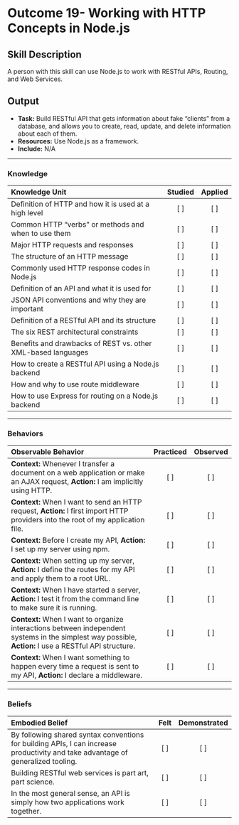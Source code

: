 # Outcome 19- Working with HTTP Concepts in Node.js

## Skill Description
A person with this skill can use Node.js to work with RESTful APIs, Routing, and Web Services.


## Output 
- **Task:** Build RESTful API that gets information about fake “clients” from a database, and allows you to create, read, update, and delete information about each of them.
- **Resources:** Use Node.js as a framework.
- **Include:** N/A 



-------

### Knowledge

| Knowledge Unit   |      Studied      | Applied |
|:-------------|:------------------:|:--------:| 
| Definition of HTTP and how it is used at a high level  | [ ] | [ ] |
| Common HTTP “verbs” or methods and when to use them | [ ] | [ ] |
| Major HTTP requests and responses | [ ] | [ ] |
| The structure of an HTTP message | [ ] | [ ] |
| Commonly used HTTP response codes in Node.js | [ ] | [ ] |
| Definition of an API and what it is used for | [ ] | [ ] |
| JSON API conventions and why they are important | [ ] | [ ] |
| Definition of a RESTful API and its structure | [ ] | [ ] |
| The six REST architectural constraints | [ ] | [ ] |
| Benefits and drawbacks of REST vs. other XML-based languages | [ ] | [ ] |
| How to create a RESTful API using a Node.js backend | [ ] | [ ] |
| How and why to use route middleware | [ ] | [ ] |
| How to use Express for routing on a Node.js backend | [ ] | [ ] |


-------

### Behaviors

| Observable Behavior   |      Practiced      | Observed |
|:-------------|:------------------:|:--------:|
| **Context:** Whenever I transfer a document on a web application or make an AJAX request, **Action:** I am implicitly using HTTP. | [ ] | [ ] |
| **Context:** When I want to send an HTTP request, **Action:** I first import HTTP providers into the root of my application file. | [ ] | [ ] |
| **Context:** Before I create my API, **Action:** I set up my server using npm. | [ ] | [ ] |
| **Context:** When setting up my server, **Action:** I define the routes for my API and apply them to a root URL. | [ ] | [ ] |
| **Context:** When I have started a server, **Action:** I test it from the command line to make sure it is running. | [ ] | [ ] |
| **Context:** When I want to organize interactions between independent systems in the simplest way possible, **Action:** I use a RESTful API structure. | [ ] | [ ] |
| **Context:** When I want something to happen every time a request is sent to my API, **Action:** I declare a middleware. | [ ] | [ ] | 



-------

### Beliefs

| Embodied Belief   |      Felt      | Demonstrated |
|:-------------|:------------------:|:--------:|
| By following shared syntax conventions for building APIs, I can increase productivity and take advantage of generalized tooling. | [ ] | [ ] |
| Building RESTful web services is part art, part science. | [ ] | [ ] |
| In the most general sense, an API is simply how two applications work together. | [ ] | [ ] |

